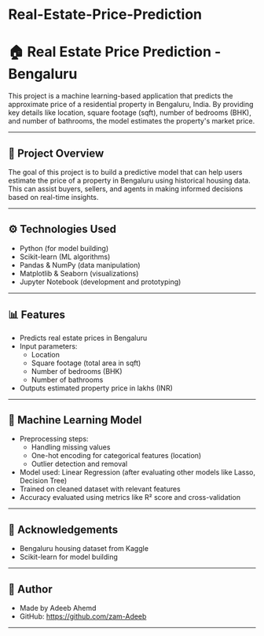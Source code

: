 # Real-Estate-Price-Prediction
# 🏠 Real Estate Price Prediction - Bengaluru

This project is a machine learning-based application that predicts the approximate price of a residential property in Bengaluru, India. By providing key details like location, square footage (sqft), number of bedrooms (BHK), and number of bathrooms, the model estimates the property's market price.

---

## 📌 Project Overview

The goal of this project is to build a predictive model that can help users estimate the price of a property in Bengaluru using historical housing data. This can assist buyers, sellers, and agents in making informed decisions based on real-time insights.

---

## ⚙️ Technologies Used

- Python (for model building)
- Scikit-learn (ML algorithms)
- Pandas & NumPy (data manipulation)
- Matplotlib & Seaborn (visualizations)
- Jupyter Notebook (development and prototyping)

---

## 📊 Features

- Predicts real estate prices in Bengaluru
- Input parameters:
  - Location
  - Square footage (total area in sqft)
  - Number of bedrooms (BHK)
  - Number of bathrooms
- Outputs estimated property price in lakhs (INR)

---

## 🧠 Machine Learning Model

- Preprocessing steps:
  - Handling missing values
  - One-hot encoding for categorical features (location)
  - Outlier detection and removal
- Model used: Linear Regression (after evaluating other models like Lasso, Decision Tree)
- Trained on cleaned dataset with relevant features
- Accuracy evaluated using metrics like R² score and cross-validation

---

## 🙌 Acknowledgements
- Bengaluru housing dataset from Kaggle
- Scikit-learn for model building

---

## 👤 Author
- Made by Adeeb Ahemd
- GitHub: https://github.com/zam-Adeeb

---
